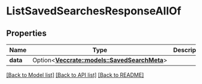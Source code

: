 # ListSavedSearchesResponseAllOf

## Properties

Name | Type | Description | Notes
------------ | ------------- | ------------- | -------------
**data** | Option<[**Vec<crate::models::SavedSearchMeta>**](SavedSearchMeta.md)> |  | [optional]

[[Back to Model list]](../README.md#documentation-for-models) [[Back to API list]](../README.md#documentation-for-api-endpoints) [[Back to README]](../README.md)


